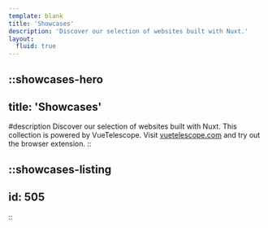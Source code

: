 ```yaml
---
template: blank
title: 'Showcases'
description: 'Discover our selection of websites built with Nuxt.'
layout:
  fluid: true
---
```


::showcases-hero
---
title: 'Showcases'
---
#description
  Discover our selection of websites built with Nuxt. This collection is powered by VueTelescope. Visit [vuetelescope.com](https://vuetelescope.com) and try out the browser extension.
::

::showcases-listing
---
id: 505
---
::
